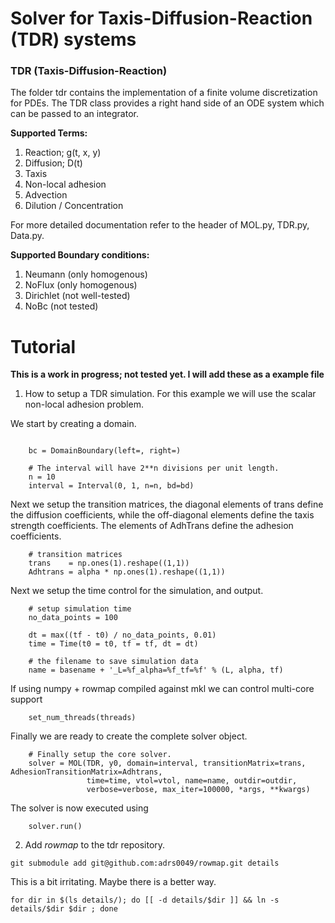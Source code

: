 Solver for Taxis-Diffusion-Reaction (TDR) systems
===================================

### TDR (Taxis-Diffusion-Reaction) 
The folder tdr contains the implementation of a finite volume discretization for PDEs. The TDR class provides a right hand side of an ODE system which can be passed to an integrator.


**Supported Terms:**
1. Reaction;  g(t, x, y)
2. Diffusion; D(t)
3. Taxis
4. Non-local adhesion
5. Advection
6. Dilution / Concentration

For more detailed documentation refer to the header of MOL.py, TDR.py, Data.py.


**Supported Boundary conditions:**
1. Neumann (only homogenous)
2. NoFlux  (only homogenous)
3. Dirichlet (not well-tested)
4. NoBc (not tested)



# Tutorial

**This is a work in progress; not tested yet. I will add these as a example file**

1. How to setup a TDR simulation. For this example we will use the scalar
   non-local adhesion problem.

We start by creating a domain.
```

    bc = DomainBoundary(left=, right=)

    # The interval will have 2**n divisions per unit length.
    n = 10
    interval = Interval(0, 1, n=n, bd=bd)
```
Next we setup the transition matrices, the diagonal elements of trans define
the diffusion coefficients, while the off-diagonal elements define the taxis
strength coefficients. The elements of AdhTrans define the adhesion
coefficients.

```
    # transition matrices
    trans    = np.ones(1).reshape((1,1))
    Adhtrans = alpha * np.ones(1).reshape((1,1))
```
Next we setup the time control for the simulation, and output.
```
    # setup simulation time
    no_data_points = 100

    dt = max((tf - t0) / no_data_points, 0.01)
    time = Time(t0 = t0, tf = tf, dt = dt)

    # the filename to save simulation data
    name = basename + '_L=%f_alpha=%f_tf=%f' % (L, alpha, tf)
```
If using numpy + rowmap compiled against mkl we can control multi-core support
```
    set_num_threads(threads)
```
Finally we are ready to create the complete solver object.
```
    # Finally setup the core solver.
    solver = MOL(TDR, y0, domain=interval, transitionMatrix=trans, AdhesionTransitionMatrix=Adhtrans,
                 time=time, vtol=vtol, name=name, outdir=outdir, 
                 verbose=verbose, max_iter=100000, *args, **kwargs)
```
The solver is now executed using
```
    solver.run()
```


2. Add *rowmap* to the tdr repository.

```
git submodule add git@github.com:adrs0049/rowmap.git details
```

This is a bit irritating. Maybe there is a better way.

```
for dir in $(ls details/); do [[ -d details/$dir ]] && ln -s details/$dir $dir ; done
```




